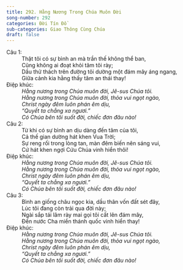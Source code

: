 ```yaml
---
title: 292. Hằng Nương Trong Chúa Muôn Đời
song-number: 292
categories: Đời Tín Đồ
sub-categories: Giao Thông Cùng Chúa
draft: false
---
```

<dl><dt>Câu 1:</dt><dd data-verse="1">Thật tôi có sự bình an mà trần thế không thể ban, <br/>Cũng không ai đoạt khỏi tâm tôi rày; <br/>Dầu thử thách trên đường tôi dường một đám mây áng ngang, <br/>Giữa cảnh kia hằng thấy tâm an thái thay! </dd><dt>Điệp khúc:</dt><dd data-chorus="1"><em>Hằng nương trong Chúa muôn đời, Jê-sus Chúa tôi. <br/>Hằng nương trong Chúa muôn đời, thỏa vui ngọt ngào, <br/>Christ ngày đêm luôn phán êm dịu, <br/>“Quyết ta chẳng xa ngươi.” <br/>Có Chúa bên tôi suốt đời, chiếc đơn đâu nào! </em></dd><dt>Câu 2:</dt><dd data-verse="2">Từ khi có sự bình an dịu dàng đến tâm của tôi, <br/>Cả thế gian dường hát khen Vua Trời; <br/>Sự reng rối trong lòng tan, màn đêm biến nên sáng vui, <br/>Cứ hát khen ngợi Cứu Chúa vinh hiển thôi! </dd><dt>Điệp khúc:</dt><dd data-chorus="1"><em>Hằng nương trong Chúa muôn đời, Jê-sus Chúa tôi. <br/>Hằng nương trong Chúa muôn đời, thỏa vui ngọt ngào, <br/>Christ ngày đêm luôn phán êm dịu, <br/>“Quyết ta chẳng xa ngươi.” <br/>Có Chúa bên tôi suốt đời, chiếc đơn đâu nào! </em></dd><dt>Câu 3:</dt><dd data-verse="3">Bình an giống châu ngọc kia, dầu thân vốn đất sét đây, <br/>Lúc tôi đang còn trải qua đời này; <br/>Ngài sắp tái lâm rày mai gọi tôi cất lên đám mây, <br/>Đến nước Cha miền thánh quốc vinh hiển thay! </dd><dt>Điệp khúc:</dt><dd data-chorus="1"><em>Hằng nương trong Chúa muôn đời, Jê-sus Chúa tôi. <br/>Hằng nương trong Chúa muôn đời, thỏa vui ngọt ngào, <br/>Christ ngày đêm luôn phán êm dịu, <br/>“Quyết ta chẳng xa ngươi.” <br/>Có Chúa bên tôi suốt đời, chiếc đơn đâu nào! </em></dd></dl>